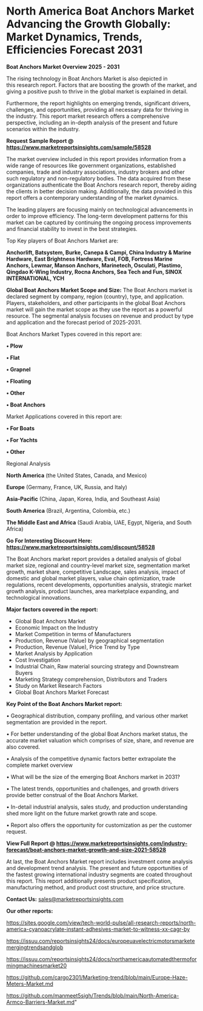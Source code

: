 # North America Boat Anchors Market Advancing the Growth Globally: Market Dynamics, Trends, Efficiencies Forecast 2031

<Strong> Boat Anchors Market Overview 2025 - 2031</strong>

The rising technology in Boat Anchors Market is also depicted in this research report. Factors that are boosting the growth of the market, and giving a positive push to thrive in the global market is explained in detail.

Furthermore, the report highlights on emerging trends, significant drivers, challenges, and opportunities, providing all necessary data for thriving in the industry. This report market research offers a comprehensive perspective, including an in-depth analysis of the present and future scenarios within the industry.

<strong>Request Sample Report @ <a href=https://www.marketreportsinsights.com/sample/58528>https://www.marketreportsinsights.com/sample/58528</a></strong>

The market overview included in this report provides information from a wide range of resources like government organizations, established companies, trade and industry associations, industry brokers and other such regulatory and non-regulatory bodies. The data acquired from these organizations authenticate the Boat Anchors research report, thereby aiding the clients in better decision making. Additionally, the data provided in this report offers a contemporary understanding of the market dynamics.

The leading players are focusing mainly on technological advancements in order to improve efficiency. The long-term development patterns for this market can be captured by continuing the ongoing process improvements and financial stability to invest in the best strategies.

Top Key players of Boat Anchors Market are:

<strong>Anchorlift, Batsystem, Burke, Canepa & Campi, China Industry & Marine Hardware, East Brightness Hardware, Eval, FOB, Fortress Marine Anchors, Lewmar, Manson Anchors, Marinetech, Osculati, Plastimo, Qingdao K-Wing Industry, Rocna Anchors, Sea Tech and Fun, SINOX INTERNATIONAL, YCH</strong>

<strong><b>Global Boat Anchors Market Scope and Size:</b></strong>
The Boat Anchors market is declared segment by company, region (country), type, and application. Players, stakeholders, and other participants in the global Boat Anchors market will gain the market scope as they use the report as a powerful resource. The segmental analysis focuses on revenue and product by type and application and the forecast period of 2025-2031.

Boat Anchors Market Types covered in this report are:

<strong>• Plow

• Flat

• Grapnel

• Floating

• Other

• Boat Anchors</strong>

Market Applications covered in this report are:

<strong>• For Boats

• For Yachts

• Other</strong> 

Regional Analysis

<strong>North America</strong> (the United States, Canada, and Mexico)

<strong>Europe</strong> (Germany, France, UK, Russia, and Italy)

<strong>Asia-Pacific</strong> (China, Japan, Korea, India, and Southeast Asia)

<strong>South America</strong> (Brazil, Argentina, Colombia, etc.)

<strong>The Middle East and Africa</strong> (Saudi Arabia, UAE, Egypt, Nigeria, and South Africa)

<strong>Go For Interesting Discount Here: <a href=https://www.marketreportsinsights.com/discount/58528>https://www.marketreportsinsights.com/discount/58528</a></strong>

The Boat Anchors market report provides a detailed analysis of global market size, regional and country-level market size, segmentation market growth, market share, competitive Landscape, sales analysis, impact of domestic and global market players, value chain optimization, trade regulations, recent developments, opportunities analysis, strategic market growth analysis, product launches, area marketplace expanding, and technological innovations.

<strong><b>Major factors covered in the report:</b></strong>
<ul>
  <li>Global Boat Anchors Market </li>
  <li>Economic Impact on the Industry</li>
  <li>Market Competition in terms of Manufacturers</li>
  <li>Production, Revenue (Value) by geographical segmentation</li>
  <li>Production, Revenue (Value), Price Trend by Type</li>
  <li>Market Analysis by Application</li>
  <li>Cost Investigation</li>
  <li>Industrial Chain, Raw material sourcing strategy and Downstream Buyers</li>
  <li>Marketing Strategy comprehension, Distributors and Traders</li>
  <li>Study on Market Research Factors</li>
  <li>Global Boat Anchors Market Forecast</li>
</ul>

<strong><b>Key Point of the Boat Anchors Market report:</b></strong>

• Geographical distribution, company profiling, and various other market segmentation are provided in the report.

• For better understanding of the global Boat Anchors market status, the accurate market valuation which comprises of size, share, and revenue are also covered.

• Analysis of the competitive dynamic factors better extrapolate the complete market overview

• What will be the size of the emerging Boat Anchors market in 2031?

• The latest trends, opportunities and challenges, and growth drivers provide better construal of the Boat Anchors Market.

• In-detail industrial analysis, sales study, and production understanding shed more light on the future market growth rate and scope.

• Report also offers the opportunity for customization as per the customer request.

<strong><b>View Full Report @ <a href=https://www.marketreportsinsights.com/industry-forecast/boat-anchors-market-growth-and-size-2021-58528>https://www.marketreportsinsights.com/industry-forecast/boat-anchors-market-growth-and-size-2021-58528</a></b></strong>


At last, the Boat Anchors Market report includes investment come analysis and development trend analysis. The present and future opportunities of the fastest growing international industry segments are coated throughout this report. This report additionally presents product specification, manufacturing method, and product cost structure, and price structure.

<strong>Contact Us:</strong>
sales@marketreportsinsights.com

<strong>Our other reports:</strong>

<a href=https://sites.google.com/view/tech-world-pulse/all-research-reports/north-america-cyanoacrylate-instant-adhesives-market-to-witness-xx-cagr-by>https://sites.google.com/view/tech-world-pulse/all-research-reports/north-america-cyanoacrylate-instant-adhesives-market-to-witness-xx-cagr-by</a>

<a href=https://issuu.com/reportsinsights24/docs/europeuavelectricmotorsmarketemergingtrendsandglob>https://issuu.com/reportsinsights24/docs/europeuavelectricmotorsmarketemergingtrendsandglob</a>

<a href=https://issuu.com/reportsinsights24/docs/northamericaautomatedthermoformingmachinesmarket20>https://issuu.com/reportsinsights24/docs/northamericaautomatedthermoformingmachinesmarket20</a>

<a href=https://github.com/cargo2301/Marketing-trend/blob/main/Europe-Haze-Meters-Market.md>https://github.com/cargo2301/Marketing-trend/blob/main/Europe-Haze-Meters-Market.md</a>

<a href=https://github.com/manmeet5sigh/Trends/blob/main/North-America-Armco-Barriers-Market.md>https://github.com/manmeet5sigh/Trends/blob/main/North-America-Armco-Barriers-Market.md</a>"
